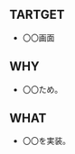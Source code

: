 ## TARTGET

<!-- 対象画面を入力してください(省略可)。 -->

* 〇〇画面

## WHY

<!-- なぜやったかを入力してください(省略可)。 -->

* 〇〇ため。

## WHAT

<!-- 何をやったかを入力してください。 -->

* 〇〇を実装。
